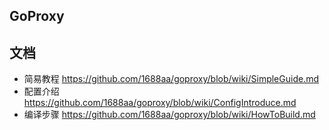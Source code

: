 ## GoProxy

## 文档
* 简易教程 https://github.com/1688aa/goproxy/blob/wiki/SimpleGuide.md
* 配置介绍 https://github.com/1688aa/goproxy/blob/wiki/ConfigIntroduce.md
* 编译步骤 https://github.com/1688aa/goproxy/blob/wiki/HowToBuild.md
